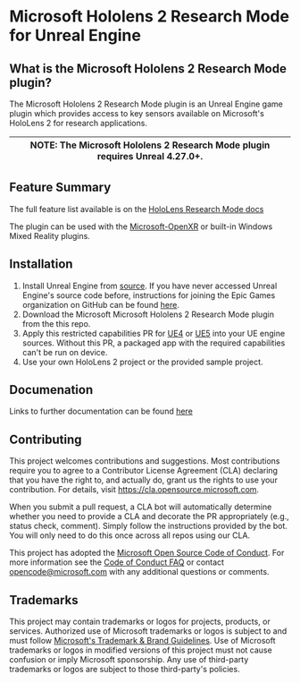 # Microsoft Hololens 2 Research Mode for Unreal Engine

## What is the Microsoft Hololens 2 Research Mode plugin?
The Microsoft Hololens 2 Research Mode plugin is an Unreal Engine game plugin which provides access to key sensors available on Microsoft's HoloLens 2 for research applications.

| NOTE: The Microsoft Hololens 2 Research Mode plugin requires **Unreal 4.27.0+**. |
| --- |

## Feature Summary

The full feature list available is on the [HoloLens Research Mode
docs](https://docs.microsoft.com/windows/mixed-reality/develop/platform-capabilities-and-apis/research-mode)

The plugin can be used with the [Microsoft-OpenXR](https://github.com/microsoft/Microsoft-OpenXR-Unreal) or built-in Windows Mixed Reality plugins.

## Installation

1. Install Unreal Engine from [source](https://github.com/EpicGames/UnrealEngine/). If you have never accessed Unreal Engine's source code before, instructions for joining the Epic Games organization on GitHub can be found [here](https://www.unrealengine.com/en-US/ue4-on-github?sessionInvalidated=true).
1. Download the Microsoft Microsoft Hololens 2 Research Mode plugin from the this repo.
1. Apply this restricted capabilities PR for [UE4](https://github.com/EpicGames/UnrealEngine/pull/8284) or [UE5](https://github.com/EpicGames/UnrealEngine/pull/10570) into your UE engine sources. Without this PR, a packaged app with 
the required capabilities can't be run on device.
1. Use your own HoloLens 2 project or the provided sample project. 

## Documenation

Links to further documentation can be found [here](docs/index.md)

## Contributing

This project welcomes contributions and suggestions.  Most contributions require you to agree to a
Contributor License Agreement (CLA) declaring that you have the right to, and actually do, grant us
the rights to use your contribution. For details, visit https://cla.opensource.microsoft.com.

When you submit a pull request, a CLA bot will automatically determine whether you need to provide
a CLA and decorate the PR appropriately (e.g., status check, comment). Simply follow the instructions
provided by the bot. You will only need to do this once across all repos using our CLA.

This project has adopted the [Microsoft Open Source Code of Conduct](https://opensource.microsoft.com/codeofconduct/).
For more information see the [Code of Conduct FAQ](https://opensource.microsoft.com/codeofconduct/faq/) or
contact [opencode@microsoft.com](mailto:opencode@microsoft.com) with any additional questions or comments.

## Trademarks

This project may contain trademarks or logos for projects, products, or services. Authorized use of Microsoft 
trademarks or logos is subject to and must follow 
[Microsoft's Trademark & Brand Guidelines](https://www.microsoft.com/en-us/legal/intellectualproperty/trademarks/usage/general).
Use of Microsoft trademarks or logos in modified versions of this project must not cause confusion or imply Microsoft sponsorship.
Any use of third-party trademarks or logos are subject to those third-party's policies.
